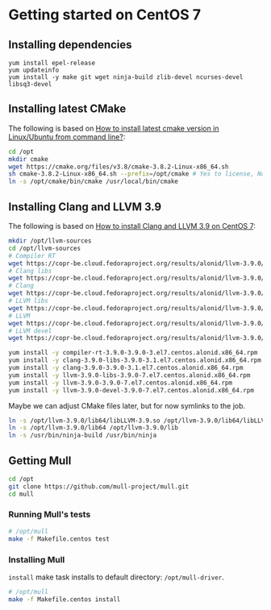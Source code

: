 # Getting started on CentOS 7

## Installing dependencies

```
yum install epel-release
yum updateinfo
yum install -y make git wget ninja-build zlib-devel ncurses-devel libsq3-devel
```

## Installing latest CMake

The following is based on [How to install latest cmake version in Linux/Ubuntu from command line?](https://askubuntu.com/a/595441/306213):

```bash
cd /opt
mkdir cmake
wget https://cmake.org/files/v3.8/cmake-3.8.2-Linux-x86_64.sh
sh cmake-3.8.2-Linux-x86_64.sh --prefix=/opt/cmake # Yes to license, No to include
ln -s /opt/cmake/bin/cmake /usr/local/bin/cmake
```

## Installing Clang and LLVM 3.9

The following is based on [How to install Clang and LLVM 3.9 on CentOS 7](https://stackoverflow.com/questions/44219158/how-to-install-clang-and-llvm-3-9-on-centos-7/44349624#44349624):

```bash
mkdir /opt/llvm-sources
cd /opt/llvm-sources
# Compiler RT
wget https://copr-be.cloud.fedoraproject.org/results/alonid/llvm-3.9.0/epel-7-x86_64/00503631-compiler-rt-3.9.0/compiler-rt-3.9.0-3.9.0-3.el7.centos.alonid.x86_64.rpm
# Clang libs
wget https://copr-be.cloud.fedoraproject.org/results/alonid/llvm-3.9.0/epel-7-x86_64/00505197-clang-3.9.0/clang-3.9.0-libs-3.9.0-3.1.el7.centos.alonid.x86_64.rpm
# Clang
wget https://copr-be.cloud.fedoraproject.org/results/alonid/llvm-3.9.0/epel-7-x86_64/00505197-clang-3.9.0/clang-3.9.0-3.9.0-3.1.el7.centos.alonid.x86_64.rpm
# LLVM libs
wget https://copr-be.cloud.fedoraproject.org/results/alonid/llvm-3.9.0/epel-7-x86_64/00503606-llvm-3.9.0/llvm-3.9.0-libs-3.9.0-7.el7.centos.alonid.x86_64.rpm
# LLVM
wget https://copr-be.cloud.fedoraproject.org/results/alonid/llvm-3.9.0/epel-7-x86_64/00503606-llvm-3.9.0/llvm-3.9.0-3.9.0-7.el7.centos.alonid.x86_64.rpm
# LLVM devel
wget https://copr-be.cloud.fedoraproject.org/results/alonid/llvm-3.9.0/epel-7-x86_64/00503606-llvm-3.9.0/llvm-3.9.0-devel-3.9.0-7.el7.centos.alonid.x86_64.rpm

yum install -y compiler-rt-3.9.0-3.9.0-3.el7.centos.alonid.x86_64.rpm
yum install -y clang-3.9.0-libs-3.9.0-3.1.el7.centos.alonid.x86_64.rpm
yum install -y clang-3.9.0-3.9.0-3.1.el7.centos.alonid.x86_64.rpm
yum install -y llvm-3.9.0-libs-3.9.0-7.el7.centos.alonid.x86_64.rpm
yum install -y llvm-3.9.0-3.9.0-7.el7.centos.alonid.x86_64.rpm
yum install -y llvm-3.9.0-devel-3.9.0-7.el7.centos.alonid.x86_64.rpm
```

Maybe we can adjust CMake files later, but for now symlinks to the job.

```bash
ln -s /opt/llvm-3.9.0/lib64/libLLVM-3.9.so /opt/llvm-3.9.0/lib64/libLLVM.so
ln -s /opt/llvm-3.9.0/lib64 /opt/llvm-3.9.0/lib
ln -s /usr/bin/ninja-build /usr/bin/ninja
```

## Getting Mull

```bash
cd /opt
git clone https://github.com/mull-project/mull.git
cd mull
```

### Running Mull's tests

```bash
# /opt/mull
make -f Makefile.centos test
```

### Installing Mull

`install` make task installs to default directory: `/opt/mull-driver`.

```bash
# /opt/mull
make -f Makefile.centos install
```

